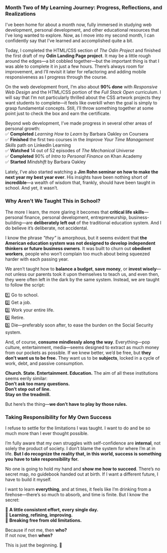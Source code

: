 ### **Month Two of My Learning Journey: Progress, Reflections, and Realizations**

I've been home for about a month now, fully immersed in studying web development, personal development, and other educational resources that I’ve long wanted to explore. Now, as I move into my second month, I can confidently say that I’ve learned and accomplished quite a bit.

Today, I completed the HTML/CSS section of _The Odin Project_ and finished the first draft of my **Odin Landing Page project**. It may be a little rough around the edges—a bit cobbled together—but the important thing is that I was able to complete it in just a few hours. There’s always room for improvement, and I’ll revisit it later for refactoring and adding mobile responsiveness as I progress through the course.

On the web development front, I’m also about **90% done** with _Responsive Web Design_ and the HTML/CSS portion of the _Full Stack Open_ curriculum. I will say that I’m not particularly thrilled about the CSS artwork projects they want students to complete—it feels like overkill when the goal is simply to grasp fundamental concepts. Still, I’ll throw something together at some point just to check the box and earn the certificate.

Beyond web development, I’ve made progress in several other areas of personal growth:  
✅ **Completed** _Learning How to Learn_ by Barbara Oakley on Coursera  
✅ **Finished** the first two courses in the _Improve Your Time Management Skills_ path on LinkedIn Learning  
✅ **Watched** 14 out of 52 episodes of _The Mechanical Universe_  
✅ **Completed** 90% of _Intro to Personal Finance_ on Khan Academy  
✅ **Started** _Mindshift_ by Barbara Oakley

Lately, I’ve also started watching a **Jim Rohn seminar on how to make the next year my best year ever**. His insights have been nothing short of **incredible**—a wealth of wisdom that, frankly, should have been taught in school. And yet, it wasn’t.

### **Why Aren’t We Taught This in School?**

The more I learn, the more glaring it becomes that **critical life skills**—personal finance, personal development, entrepreneurship, business-building—are **deliberately left out** of the traditional education system. And I do believe it’s deliberate, not accidental.

I know the phrase _"they"_ is amorphous, but it seems evident that **the American education system was not designed to develop independent thinkers or future business owners**. It was built to churn out **obedient workers**, people who won’t complain too much about being squeezed harder with each passing year.

We aren’t taught how to **balance a budget**, **save money**, or **invest wisely**—not unless our parents took it upon themselves to teach us, and even then, they were often left in the dark by the same system. Instead, we are taught to follow the script:

1️⃣ Go to school.  
2️⃣ Get a job.  
3️⃣ Work your entire life.  
4️⃣ Retire.  
5️⃣ Die—preferably soon after, to ease the burden on the Social Security system.

And, of course, **consume mindlessly along the way**. Everything—pop culture, entertainment, media—seems designed to extract as much money from our pockets as possible. If we knew better, we’d be free, but **they don’t want us to be free.** They want us to be **subjects**, locked in a cycle of work, debt, and passive consumption.

**Church. State. Entertainment. Education.** The aim of all these institutions seems eerily similar:  
**Don’t ask too many questions.**  
**Don’t step out of line.**  
**Stay on the treadmill.**

But here’s the thing—**we don’t have to play by those rules.**

### **Taking Responsibility for My Own Success**

I refuse to settle for the limitations I was taught. I want to do and be so much more than I ever thought possible.

I’m fully aware that my own struggles with self-confidence are **internal**, not solely the product of society. I don’t blame the system for where I’m at in life. **But I do recognize the reality that, in this world, success is something you have to take responsibility for.**

No one is going to hold my hand and **show me how to succeed**. There’s no secret map, no guidebook handed out at birth. If I want a different future, I have to build it myself.

I want to learn **everything**, and at times, it feels like I’m drinking from a firehose—there’s so much to absorb, and time is finite. But I know the secret:

🔹 **A little consistent effort, every single day.**  
🔹 **Learning, refining, improving.**  
🔹 **Breaking free from old limitations.**

Because if not me, then **who?**  
If not now, then **when?**

This is just the beginning. 🚀